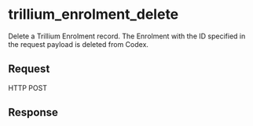 # trillium_enrolment_delete
Delete a Trillium Enrolment record.
The Enrolment with the ID specified in the request payload is deleted from Codex.

## Request
HTTP POST

## Response
